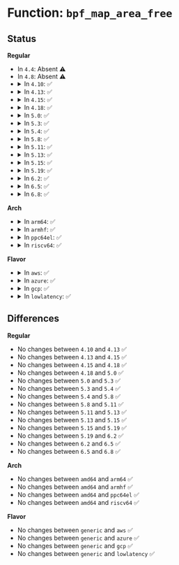 # Function: <code>bpf_map_area_free</code>

## Status
<b>Regular</b>
<ul>
<li>
In <code>4.4</code>: Absent ⚠️
</li>
<li>
In <code>4.8</code>: Absent ⚠️
</li>
<li>
<details>
<summary>In <code>4.10</code>: ✅</summary>

```c
void bpf_map_area_free(void *area);
```

**Collision:** Unique Global

**Inline:** No

**Transformation:** False

**Instances:**

```
In kernel/bpf/syscall.c (ffffffff8118cdd0)
Location: kernel/bpf/syscall.c:74
Inline: False
Direct callers:
  - kernel/bpf/hashtab.c:htab_map_free
  - kernel/bpf/hashtab.c:htab_map_alloc
  - kernel/bpf/hashtab.c:htab_free_elems
  - kernel/bpf/hashtab.c:htab_free_elems
  - kernel/bpf/arraymap.c:array_map_free
  - kernel/bpf/arraymap.c:array_map_free
  - kernel/bpf/arraymap.c:array_map_alloc
  - kernel/bpf/stackmap.c:stack_map_free
  - kernel/bpf/stackmap.c:stack_map_free
  - kernel/bpf/stackmap.c:stack_map_alloc
  - kernel/bpf/stackmap.c:stack_map_alloc
```
**Symbols:**

```
ffffffff8118cdd0-ffffffff8118cde0: bpf_map_area_free (STB_GLOBAL)
```
</details>
</li>
<li>
<details>
<summary>In <code>4.13</code>: ✅</summary>

```c
void bpf_map_area_free(void *area);
```

**Collision:** Unique Global

**Inline:** No

**Transformation:** False

**Instances:**

```
In kernel/bpf/syscall.c (ffffffff81191d40)
Location: kernel/bpf/syscall.c:85
Inline: False
Direct callers:
  - kernel/bpf/hashtab.c:htab_map_free
  - kernel/bpf/hashtab.c:htab_map_alloc
  - kernel/bpf/hashtab.c:htab_free_elems
  - kernel/bpf/hashtab.c:htab_free_elems
  - kernel/bpf/arraymap.c:array_map_free
  - kernel/bpf/arraymap.c:array_map_free
  - kernel/bpf/arraymap.c:array_map_alloc
  - kernel/bpf/stackmap.c:stack_map_free
  - kernel/bpf/stackmap.c:stack_map_free
  - kernel/bpf/stackmap.c:stack_map_alloc
  - kernel/bpf/stackmap.c:stack_map_alloc
```
**Symbols:**

```
ffffffff81191d40-ffffffff81191d50: bpf_map_area_free (STB_GLOBAL)
```
</details>
</li>
<li>
<details>
<summary>In <code>4.15</code>: ✅</summary>

```c
void bpf_map_area_free(void *area);
```

**Collision:** Unique Global

**Inline:** No

**Transformation:** False

**Instances:**

```
In kernel/bpf/syscall.c (ffffffff8119f420)
Location: kernel/bpf/syscall.c:132
Inline: False
Direct callers:
  - kernel/bpf/hashtab.c:htab_map_free
  - kernel/bpf/hashtab.c:htab_map_alloc
  - kernel/bpf/hashtab.c:htab_free_elems
  - kernel/bpf/arraymap.c:array_map_free
  - kernel/bpf/arraymap.c:array_map_free
  - kernel/bpf/arraymap.c:array_map_alloc
  - kernel/bpf/devmap.c:dev_map_free
  - kernel/bpf/cpumap.c:cpu_map_free
  - kernel/bpf/sockmap.c:sock_map_free
  - kernel/bpf/stackmap.c:stack_map_free
  - kernel/bpf/stackmap.c:stack_map_free
  - kernel/bpf/stackmap.c:stack_map_alloc
  - kernel/bpf/stackmap.c:stack_map_alloc
```
**Symbols:**

```
ffffffff8119f420-ffffffff8119f430: bpf_map_area_free (STB_GLOBAL)
```
</details>
</li>
<li>
<details>
<summary>In <code>4.18</code>: ✅</summary>

```c
void bpf_map_area_free(void *area);
```

**Collision:** Unique Global

**Inline:** No

**Transformation:** False

**Instances:**

```
In kernel/bpf/syscall.c (ffffffff811b4e40)
Location: kernel/bpf/syscall.c:156
Inline: False
Direct callers:
  - kernel/bpf/hashtab.c:htab_map_free
  - kernel/bpf/hashtab.c:htab_map_alloc
  - kernel/bpf/hashtab.c:htab_free_elems
  - kernel/bpf/arraymap.c:array_map_free
  - kernel/bpf/arraymap.c:array_map_free
  - kernel/bpf/arraymap.c:array_map_alloc
  - kernel/bpf/devmap.c:dev_map_free
  - kernel/bpf/cpumap.c:cpu_map_free
  - kernel/bpf/xskmap.c:xsk_map_free
  - kernel/bpf/sockmap.c:__bpf_htab_free
  - kernel/bpf/sockmap.c:sock_map_free
  - kernel/bpf/stackmap.c:stack_map_free
  - kernel/bpf/stackmap.c:stack_map_free
  - kernel/bpf/stackmap.c:stack_map_alloc
  - kernel/bpf/stackmap.c:stack_map_alloc
```
**Symbols:**

```
ffffffff811b4e40-ffffffff811b4e50: bpf_map_area_free (STB_GLOBAL)
```
</details>
</li>
<li>
<details>
<summary>In <code>5.0</code>: ✅</summary>

```c
void bpf_map_area_free(void *area);
```

**Collision:** Unique Global

**Inline:** No

**Transformation:** False

**Instances:**

```
In kernel/bpf/syscall.c (ffffffff811c31c0)
Location: kernel/bpf/syscall.c:156
Inline: False
Direct callers:
  - kernel/bpf/hashtab.c:htab_map_free
  - kernel/bpf/hashtab.c:htab_map_alloc
  - kernel/bpf/hashtab.c:htab_free_elems
  - kernel/bpf/arraymap.c:array_map_free
  - kernel/bpf/arraymap.c:array_map_free
  - kernel/bpf/arraymap.c:array_map_alloc
  - kernel/bpf/queue_stack_maps.c:queue_stack_map_free
  - kernel/bpf/devmap.c:dev_map_free
  - kernel/bpf/cpumap.c:cpu_map_free
  - kernel/bpf/xskmap.c:xsk_map_free
  - kernel/bpf/stackmap.c:stack_map_free
  - kernel/bpf/stackmap.c:stack_map_free
  - kernel/bpf/stackmap.c:stack_map_alloc
  - kernel/bpf/stackmap.c:stack_map_alloc
  - kernel/bpf/reuseport_array.c:reuseport_array_free
  - net/core/sock_map.c:sock_hash_free
  - net/core/sock_map.c:sock_map_free
```
**Symbols:**

```
ffffffff811c31c0-ffffffff811c31d0: bpf_map_area_free (STB_GLOBAL)
```
</details>
</li>
<li>
<details>
<summary>In <code>5.3</code>: ✅</summary>

```c
void bpf_map_area_free(void *area);
```

**Collision:** Unique Global

**Inline:** No

**Transformation:** False

**Instances:**

```
In kernel/bpf/syscall.c (ffffffff811d3df0)
Location: kernel/bpf/syscall.c:156
Inline: False
Direct callers:
  - kernel/bpf/hashtab.c:htab_map_free
  - kernel/bpf/hashtab.c:htab_map_alloc
  - kernel/bpf/hashtab.c:htab_free_elems
  - kernel/bpf/arraymap.c:array_map_free
  - kernel/bpf/arraymap.c:array_map_free
  - kernel/bpf/arraymap.c:array_map_alloc
  - kernel/bpf/queue_stack_maps.c:queue_stack_map_free
  - kernel/bpf/devmap.c:dev_map_free
  - kernel/bpf/cpumap.c:cpu_map_free
  - kernel/bpf/xskmap.c:xsk_map_free
  - kernel/bpf/stackmap.c:stack_map_free
  - kernel/bpf/stackmap.c:stack_map_free
  - kernel/bpf/stackmap.c:stack_map_alloc
  - kernel/bpf/stackmap.c:stack_map_alloc
  - kernel/bpf/reuseport_array.c:reuseport_array_free
  - net/core/sock_map.c:sock_hash_free
  - net/core/sock_map.c:sock_map_free
```
**Symbols:**

```
ffffffff811d3df0-ffffffff811d3e00: bpf_map_area_free (STB_GLOBAL)
```
</details>
</li>
<li>
<details>
<summary>In <code>5.4</code>: ✅</summary>

```c
void bpf_map_area_free(void *area);
```

**Collision:** Unique Global

**Inline:** No

**Transformation:** False

**Instances:**

```
In kernel/bpf/syscall.c (ffffffff811e0180)
Location: kernel/bpf/syscall.c:159
Inline: False
Direct callers:
  - kernel/bpf/hashtab.c:htab_map_free
  - kernel/bpf/hashtab.c:htab_map_alloc
  - kernel/bpf/hashtab.c:htab_free_elems
  - kernel/bpf/arraymap.c:array_map_free
  - kernel/bpf/arraymap.c:array_map_free
  - kernel/bpf/arraymap.c:array_map_alloc
  - kernel/bpf/queue_stack_maps.c:queue_stack_map_free
  - kernel/bpf/devmap.c:dev_map_free
  - kernel/bpf/cpumap.c:cpu_map_free
  - kernel/bpf/xskmap.c:xsk_map_free
  - kernel/bpf/stackmap.c:stack_map_free
  - kernel/bpf/stackmap.c:stack_map_free
  - kernel/bpf/stackmap.c:stack_map_alloc
  - kernel/bpf/stackmap.c:stack_map_alloc
  - kernel/bpf/reuseport_array.c:reuseport_array_free
  - net/core/sock_map.c:sock_hash_free
  - net/core/sock_map.c:sock_map_free
```
**Symbols:**

```
ffffffff811e0180-ffffffff811e0190: bpf_map_area_free (STB_GLOBAL)
```
</details>
</li>
<li>
<details>
<summary>In <code>5.8</code>: ✅</summary>

```c
void bpf_map_area_free(void *area);
```

**Collision:** Unique Global

**Inline:** No

**Transformation:** False

**Instances:**

```
In kernel/bpf/syscall.c (ffffffff811fe6f0)
Location: kernel/bpf/syscall.c:313
Inline: False
Direct callers:
  - kernel/bpf/hashtab.c:htab_map_free
  - kernel/bpf/hashtab.c:htab_map_alloc
  - kernel/bpf/hashtab.c:htab_free_elems
  - kernel/bpf/arraymap.c:array_map_free
  - kernel/bpf/arraymap.c:array_map_free
  - kernel/bpf/arraymap.c:array_map_alloc
  - kernel/bpf/queue_stack_maps.c:queue_stack_map_free
  - kernel/bpf/devmap.c:dev_map_free
  - kernel/bpf/cpumap.c:cpu_map_free
  - kernel/bpf/stackmap.c:stack_map_free
  - kernel/bpf/stackmap.c:stack_map_free
  - kernel/bpf/stackmap.c:stack_map_alloc
  - kernel/bpf/stackmap.c:stack_map_alloc
  - kernel/bpf/reuseport_array.c:reuseport_array_free
  - net/core/sock_map.c:sock_hash_free
  - net/core/sock_map.c:sock_map_free
  - net/xdp/xskmap.c:xsk_map_free
```
**Symbols:**

```
ffffffff811fe6f0-ffffffff811fe700: bpf_map_area_free (STB_GLOBAL)
```
</details>
</li>
<li>
<details>
<summary>In <code>5.11</code>: ✅</summary>

```c
void bpf_map_area_free(void *area);
```

**Collision:** Unique Global

**Inline:** No

**Transformation:** False

**Instances:**

```
In kernel/bpf/syscall.c (ffffffff811fd9d0)
Location: kernel/bpf/syscall.c:321
Inline: False
Direct callers:
  - kernel/bpf/hashtab.c:htab_map_free
  - kernel/bpf/hashtab.c:htab_map_alloc
  - kernel/bpf/hashtab.c:htab_free_elems
  - kernel/bpf/arraymap.c:array_of_map_free
  - kernel/bpf/arraymap.c:cgroup_fd_array_free
  - kernel/bpf/arraymap.c:perf_event_fd_array_map_free
  - kernel/bpf/arraymap.c:prog_array_map_free
  - kernel/bpf/arraymap.c:array_map_free
  - kernel/bpf/arraymap.c:array_map_free
  - kernel/bpf/arraymap.c:array_map_alloc
  - kernel/bpf/queue_stack_maps.c:queue_stack_map_free
  - kernel/bpf/devmap.c:dev_map_free
  - kernel/bpf/cpumap.c:cpu_map_free
  - kernel/bpf/stackmap.c:stack_map_free
  - kernel/bpf/stackmap.c:stack_map_free
  - kernel/bpf/stackmap.c:stack_map_alloc
  - kernel/bpf/stackmap.c:stack_map_alloc
  - kernel/bpf/reuseport_array.c:reuseport_array_free
  - net/core/sock_map.c:sock_hash_free
  - net/core/sock_map.c:sock_map_free
  - net/xdp/xskmap.c:xsk_map_free
```
**Symbols:**

```
ffffffff811fd9d0-ffffffff811fd9e0: bpf_map_area_free (STB_GLOBAL)
```
</details>
</li>
<li>
<details>
<summary>In <code>5.13</code>: ✅</summary>

```c
void bpf_map_area_free(void *area);
```

**Collision:** Unique Global

**Inline:** No

**Transformation:** False

**Instances:**

```
In kernel/bpf/syscall.c (ffffffff811fe590)
Location: kernel/bpf/syscall.c:322
Inline: False
Direct callers:
  - kernel/bpf/hashtab.c:htab_map_free
  - kernel/bpf/hashtab.c:htab_map_alloc
  - kernel/bpf/hashtab.c:htab_free_elems
  - kernel/bpf/arraymap.c:array_of_map_free
  - kernel/bpf/arraymap.c:cgroup_fd_array_free
  - kernel/bpf/arraymap.c:perf_event_fd_array_map_free
  - kernel/bpf/arraymap.c:prog_array_map_free
  - kernel/bpf/arraymap.c:array_map_free
  - kernel/bpf/arraymap.c:array_map_free
  - kernel/bpf/arraymap.c:array_map_alloc
  - kernel/bpf/queue_stack_maps.c:queue_stack_map_free
  - kernel/bpf/devmap.c:dev_map_free
  - kernel/bpf/cpumap.c:cpu_map_free
  - kernel/bpf/stackmap.c:stack_map_free
  - kernel/bpf/stackmap.c:stack_map_free
  - kernel/bpf/stackmap.c:stack_map_alloc
  - kernel/bpf/stackmap.c:stack_map_alloc
  - kernel/bpf/reuseport_array.c:reuseport_array_free
  - net/core/sock_map.c:sock_hash_free
  - net/core/sock_map.c:sock_map_free
  - net/xdp/xskmap.c:xsk_map_free
```
**Symbols:**

```
ffffffff811fe590-ffffffff811fe5a0: bpf_map_area_free (STB_GLOBAL)
```
</details>
</li>
<li>
<details>
<summary>In <code>5.15</code>: ✅</summary>

```c
void bpf_map_area_free(void *area);
```

**Collision:** Unique Global

**Inline:** No

**Transformation:** False

**Instances:**

```
In kernel/bpf/syscall.c (ffffffff812301d0)
Location: kernel/bpf/syscall.c:341
Inline: False
Direct callers:
  - kernel/bpf/hashtab.c:htab_map_free
  - kernel/bpf/hashtab.c:htab_map_alloc
  - kernel/bpf/hashtab.c:htab_free_elems
  - kernel/bpf/arraymap.c:array_of_map_free
  - kernel/bpf/arraymap.c:cgroup_fd_array_free
  - kernel/bpf/arraymap.c:perf_event_fd_array_map_free
  - kernel/bpf/arraymap.c:prog_array_map_free
  - kernel/bpf/arraymap.c:array_map_free
  - kernel/bpf/arraymap.c:array_map_free
  - kernel/bpf/arraymap.c:array_map_alloc
  - kernel/bpf/queue_stack_maps.c:queue_stack_map_free
  - kernel/bpf/devmap.c:dev_map_free
  - kernel/bpf/cpumap.c:cpu_map_free
  - kernel/bpf/stackmap.c:stack_map_free
  - kernel/bpf/stackmap.c:stack_map_free
  - kernel/bpf/stackmap.c:stack_map_alloc
  - kernel/bpf/stackmap.c:stack_map_alloc
  - kernel/bpf/reuseport_array.c:reuseport_array_free
  - net/core/sock_map.c:sock_hash_free
  - net/core/sock_map.c:sock_map_free
  - net/xdp/xskmap.c:xsk_map_free
```
**Symbols:**

```
ffffffff812301d0-ffffffff812301e0: bpf_map_area_free (STB_GLOBAL)
```
</details>
</li>
<li>
<details>
<summary>In <code>5.19</code>: ✅</summary>

```c
void bpf_map_area_free(void *area);
```

**Collision:** Unique Global

**Inline:** No

**Transformation:** False

**Instances:**

```
In kernel/bpf/syscall.c (ffffffff81272b00)
Location: kernel/bpf/syscall.c:347
Inline: False
Direct callers:
  - kernel/bpf/hashtab.c:htab_map_free
  - kernel/bpf/hashtab.c:htab_map_alloc
  - kernel/bpf/hashtab.c:htab_free_elems
  - kernel/bpf/arraymap.c:array_of_map_free
  - kernel/bpf/arraymap.c:cgroup_fd_array_free
  - kernel/bpf/arraymap.c:perf_event_fd_array_map_free
  - kernel/bpf/arraymap.c:prog_array_map_free
  - kernel/bpf/arraymap.c:array_map_free
  - kernel/bpf/arraymap.c:array_map_free
  - kernel/bpf/arraymap.c:array_map_alloc
  - kernel/bpf/bloom_filter.c:bloom_map_free
  - kernel/bpf/queue_stack_maps.c:queue_stack_map_free
  - kernel/bpf/devmap.c:dev_map_free
  - kernel/bpf/cpumap.c:cpu_map_free
  - kernel/bpf/stackmap.c:stack_map_free
  - kernel/bpf/stackmap.c:stack_map_free
  - kernel/bpf/stackmap.c:stack_map_alloc
  - kernel/bpf/stackmap.c:stack_map_alloc
  - kernel/bpf/reuseport_array.c:reuseport_array_free
  - net/core/sock_map.c:sock_hash_free
  - net/core/sock_map.c:sock_map_free
  - net/xdp/xskmap.c:xsk_map_free
```
**Symbols:**

```
ffffffff81272b00-ffffffff81272b16: bpf_map_area_free (STB_GLOBAL)
```
</details>
</li>
<li>
<details>
<summary>In <code>6.2</code>: ✅</summary>

```c
void bpf_map_area_free(void *area);
```

**Collision:** Unique Global

**Inline:** No

**Transformation:** False

**Instances:**

```
In kernel/bpf/syscall.c (ffffffff812c8de0)
Location: kernel/bpf/syscall.c:347
Inline: False
Direct callers:
  - kernel/bpf/hashtab.c:htab_map_free
  - kernel/bpf/hashtab.c:htab_map_free
  - kernel/bpf/hashtab.c:htab_map_alloc
  - kernel/bpf/hashtab.c:htab_map_alloc
  - kernel/bpf/hashtab.c:htab_free_elems
  - kernel/bpf/arraymap.c:array_of_map_free
  - kernel/bpf/arraymap.c:cgroup_fd_array_free
  - kernel/bpf/arraymap.c:perf_event_fd_array_map_free
  - kernel/bpf/arraymap.c:prog_array_map_free
  - kernel/bpf/arraymap.c:array_map_free
  - kernel/bpf/arraymap.c:array_map_free
  - kernel/bpf/arraymap.c:array_map_alloc
  - kernel/bpf/lpm_trie.c:trie_free
  - kernel/bpf/bloom_filter.c:bloom_map_free
  - kernel/bpf/local_storage.c:cgroup_storage_map_free
  - kernel/bpf/queue_stack_maps.c:queue_stack_map_free
  - kernel/bpf/ringbuf.c:ringbuf_map_free
  - kernel/bpf/ringbuf.c:ringbuf_map_free
  - kernel/bpf/ringbuf.c:bpf_ringbuf_alloc
  - kernel/bpf/bpf_local_storage.c:bpf_local_storage_map_free
  - kernel/bpf/bpf_local_storage.c:bpf_local_storage_map_alloc
  - kernel/bpf/devmap.c:dev_map_free
  - kernel/bpf/devmap.c:dev_map_free
  - kernel/bpf/cpumap.c:cpu_map_free
  - kernel/bpf/cpumap.c:cpu_map_free
  - kernel/bpf/cpumap.c:cpu_map_alloc
  - kernel/bpf/offload.c:bpf_map_offload_map_free
  - kernel/bpf/offload.c:bpf_map_offload_map_alloc
  - kernel/bpf/stackmap.c:stack_map_free
  - kernel/bpf/stackmap.c:stack_map_free
  - kernel/bpf/stackmap.c:stack_map_alloc
  - kernel/bpf/stackmap.c:stack_map_alloc
  - kernel/bpf/reuseport_array.c:reuseport_array_free
  - net/core/sock_map.c:sock_hash_free
  - net/core/sock_map.c:sock_hash_free
  - net/core/sock_map.c:sock_map_free
  - net/core/sock_map.c:sock_map_free
  - net/xdp/xskmap.c:xsk_map_free
```
**Symbols:**

```
ffffffff812c8de0-ffffffff812c8df6: bpf_map_area_free (STB_GLOBAL)
```
</details>
</li>
<li>
<details>
<summary>In <code>6.5</code>: ✅</summary>

```c
void bpf_map_area_free(void *area);
```

**Collision:** Unique Global

**Inline:** No

**Transformation:** False

**Instances:**

```
In kernel/bpf/syscall.c (ffffffff812f03d0)
Location: kernel/bpf/syscall.c:320
Inline: False
Direct callers:
  - kernel/bpf/hashtab.c:htab_map_free
  - kernel/bpf/hashtab.c:htab_map_free
  - kernel/bpf/hashtab.c:htab_map_alloc
  - kernel/bpf/hashtab.c:htab_map_alloc
  - kernel/bpf/hashtab.c:htab_free_elems
  - kernel/bpf/arraymap.c:array_of_map_free
  - kernel/bpf/arraymap.c:cgroup_fd_array_free
  - kernel/bpf/arraymap.c:perf_event_fd_array_map_free
  - kernel/bpf/arraymap.c:prog_array_map_free
  - kernel/bpf/arraymap.c:array_map_free
  - kernel/bpf/arraymap.c:array_map_free
  - kernel/bpf/arraymap.c:array_map_alloc
  - kernel/bpf/lpm_trie.c:trie_free
  - kernel/bpf/bloom_filter.c:bloom_map_free
  - kernel/bpf/local_storage.c:cgroup_storage_map_free
  - kernel/bpf/queue_stack_maps.c:queue_stack_map_free
  - kernel/bpf/ringbuf.c:ringbuf_map_free
  - kernel/bpf/ringbuf.c:ringbuf_map_free
  - kernel/bpf/ringbuf.c:bpf_ringbuf_alloc
  - kernel/bpf/bpf_local_storage.c:bpf_local_storage_map_free
  - kernel/bpf/bpf_local_storage.c:bpf_local_storage_map_alloc
  - kernel/bpf/devmap.c:dev_map_free
  - kernel/bpf/devmap.c:dev_map_free
  - kernel/bpf/devmap.c:dev_map_alloc
  - kernel/bpf/cpumap.c:cpu_map_free
  - kernel/bpf/cpumap.c:cpu_map_free
  - kernel/bpf/offload.c:bpf_map_offload_map_free
  - kernel/bpf/offload.c:bpf_map_offload_map_alloc
  - kernel/bpf/stackmap.c:stack_map_free
  - kernel/bpf/stackmap.c:stack_map_free
  - kernel/bpf/stackmap.c:stack_map_alloc
  - kernel/bpf/stackmap.c:stack_map_alloc
  - kernel/bpf/reuseport_array.c:reuseport_array_free
  - kernel/bpf/bpf_struct_ops.c:bpf_struct_ops_map_alloc
  - kernel/bpf/bpf_struct_ops.c:bpf_struct_ops_map_alloc
  - kernel/bpf/bpf_struct_ops.c:bpf_struct_ops_map_alloc
  - kernel/bpf/bpf_struct_ops.c:bpf_struct_ops_map_free
  - kernel/bpf/bpf_struct_ops.c:bpf_struct_ops_map_free
  - kernel/bpf/bpf_struct_ops.c:bpf_struct_ops_map_free
  - net/core/sock_map.c:sock_hash_free
  - net/core/sock_map.c:sock_hash_free
  - net/core/sock_map.c:sock_map_free
  - net/core/sock_map.c:sock_map_free
  - net/xdp/xskmap.c:xsk_map_free
```
**Symbols:**

```
ffffffff812f03d0-ffffffff812f03e6: bpf_map_area_free (STB_GLOBAL)
```
</details>
</li>
<li>
<details>
<summary>In <code>6.8</code>: ✅</summary>

```c
void bpf_map_area_free(void *area);
```

**Collision:** Unique Global

**Inline:** No

**Transformation:** False

**Instances:**

```
In kernel/bpf/syscall.c (ffffffff8130f1b0)
Location: kernel/bpf/syscall.c:321
Inline: False
Direct callers:
  - kernel/bpf/hashtab.c:htab_map_free
  - kernel/bpf/hashtab.c:htab_map_free
  - kernel/bpf/hashtab.c:htab_map_alloc
  - kernel/bpf/hashtab.c:htab_map_alloc
  - kernel/bpf/hashtab.c:htab_free_elems
  - kernel/bpf/arraymap.c:array_of_map_free
  - kernel/bpf/arraymap.c:cgroup_fd_array_free
  - kernel/bpf/arraymap.c:perf_event_fd_array_map_free
  - kernel/bpf/arraymap.c:prog_array_map_free
  - kernel/bpf/arraymap.c:array_map_free
  - kernel/bpf/arraymap.c:array_map_free
  - kernel/bpf/arraymap.c:array_map_alloc
  - kernel/bpf/lpm_trie.c:trie_free
  - kernel/bpf/bloom_filter.c:bloom_map_free
  - kernel/bpf/local_storage.c:cgroup_storage_map_free
  - kernel/bpf/queue_stack_maps.c:queue_stack_map_free
  - kernel/bpf/ringbuf.c:ringbuf_map_free
  - kernel/bpf/ringbuf.c:ringbuf_map_free
  - kernel/bpf/ringbuf.c:bpf_ringbuf_alloc
  - kernel/bpf/bpf_local_storage.c:bpf_local_storage_map_free
  - kernel/bpf/bpf_local_storage.c:bpf_local_storage_map_alloc
  - kernel/bpf/devmap.c:dev_map_free
  - kernel/bpf/devmap.c:dev_map_free
  - kernel/bpf/devmap.c:dev_map_alloc
  - kernel/bpf/cpumap.c:cpu_map_free
  - kernel/bpf/cpumap.c:cpu_map_free
  - kernel/bpf/offload.c:bpf_map_offload_map_free
  - kernel/bpf/offload.c:bpf_map_offload_map_alloc
  - kernel/bpf/stackmap.c:stack_map_free
  - kernel/bpf/stackmap.c:stack_map_free
  - kernel/bpf/stackmap.c:stack_map_alloc
  - kernel/bpf/stackmap.c:stack_map_alloc
  - kernel/bpf/reuseport_array.c:reuseport_array_free
  - kernel/bpf/bpf_struct_ops.c:__bpf_struct_ops_map_free
  - kernel/bpf/bpf_struct_ops.c:__bpf_struct_ops_map_free
  - kernel/bpf/bpf_struct_ops.c:__bpf_struct_ops_map_free
  - net/core/sock_map.c:sock_hash_free
  - net/core/sock_map.c:sock_hash_free
  - net/core/sock_map.c:sock_map_free
  - net/core/sock_map.c:sock_map_free
  - net/xdp/xskmap.c:xsk_map_free
```
**Symbols:**

```
ffffffff8130f1b0-ffffffff8130f1c6: bpf_map_area_free (STB_GLOBAL)
```
</details>
</li>
</ul>
<b>Arch</b>
<ul>
<li>
<details>
<summary>In <code>arm64</code>: ✅</summary>

```c
void bpf_map_area_free(void *area);
```

**Collision:** Unique Global

**Inline:** No

**Transformation:** False

**Instances:**

```
In kernel/bpf/syscall.c (ffff8000102626f0)
Location: kernel/bpf/syscall.c:159
Inline: False
Direct callers:
  - kernel/bpf/hashtab.c:htab_map_free
  - kernel/bpf/hashtab.c:htab_map_alloc
  - kernel/bpf/hashtab.c:htab_free_elems
  - kernel/bpf/arraymap.c:array_map_free
  - kernel/bpf/arraymap.c:array_map_free
  - kernel/bpf/arraymap.c:array_map_alloc
  - kernel/bpf/queue_stack_maps.c:queue_stack_map_free
  - kernel/bpf/devmap.c:dev_map_free
  - kernel/bpf/cpumap.c:cpu_map_free
  - kernel/bpf/xskmap.c:xsk_map_free
  - kernel/bpf/stackmap.c:stack_map_free
  - kernel/bpf/stackmap.c:stack_map_free
  - kernel/bpf/stackmap.c:stack_map_alloc
  - kernel/bpf/stackmap.c:stack_map_alloc
  - kernel/bpf/reuseport_array.c:reuseport_array_free
  - net/core/sock_map.c:sock_hash_free
  - net/core/sock_map.c:sock_map_free
```
**Symbols:**

```
ffff8000102626f0-ffff80001026271c: bpf_map_area_free (STB_GLOBAL)
```
</details>
</li>
<li>
<details>
<summary>In <code>armhf</code>: ✅</summary>

```c
void bpf_map_area_free(void *area);
```

**Collision:** Unique Global

**Inline:** No

**Transformation:** False

**Instances:**

```
In kernel/bpf/syscall.c (c0495274)
Location: kernel/bpf/syscall.c:159
Inline: False
Direct callers:
  - kernel/bpf/hashtab.c:htab_map_free
  - kernel/bpf/hashtab.c:htab_map_alloc
  - kernel/bpf/hashtab.c:htab_free_elems
  - kernel/bpf/arraymap.c:array_map_free
  - kernel/bpf/arraymap.c:array_map_alloc
  - kernel/bpf/queue_stack_maps.c:queue_stack_map_free
  - kernel/bpf/devmap.c:dev_map_free
  - kernel/bpf/cpumap.c:cpu_map_free
  - kernel/bpf/xskmap.c:xsk_map_free
  - kernel/bpf/stackmap.c:stack_map_free
  - kernel/bpf/stackmap.c:stack_map_free
  - kernel/bpf/stackmap.c:stack_map_alloc
  - kernel/bpf/stackmap.c:stack_map_alloc
  - kernel/bpf/reuseport_array.c:reuseport_array_free
  - net/core/sock_map.c:sock_hash_free
  - net/core/sock_map.c:sock_map_free
```
**Symbols:**

```
c0495274-c0495290: bpf_map_area_free (STB_GLOBAL)
```
</details>
</li>
<li>
<details>
<summary>In <code>ppc64el</code>: ✅</summary>

```c
void bpf_map_area_free(void *area);
```

**Collision:** Unique Global

**Inline:** No

**Transformation:** False

**Instances:**

```
In kernel/bpf/syscall.c (c000000000307380)
Location: kernel/bpf/syscall.c:159
Inline: False
Direct callers:
  - kernel/bpf/hashtab.c:htab_map_free
  - kernel/bpf/hashtab.c:htab_map_free
  - kernel/bpf/hashtab.c:htab_map_alloc
  - kernel/bpf/hashtab.c:htab_free_elems
  - kernel/bpf/hashtab.c:htab_free_elems
  - kernel/bpf/arraymap.c:fd_array_map_free
  - kernel/bpf/arraymap.c:array_map_free
  - kernel/bpf/arraymap.c:array_map_free
  - kernel/bpf/arraymap.c:array_map_alloc
  - kernel/bpf/queue_stack_maps.c:queue_stack_map_free
  - kernel/bpf/devmap.c:dev_map_free
  - kernel/bpf/cpumap.c:cpu_map_free
  - kernel/bpf/xskmap.c:xsk_map_free
  - kernel/bpf/stackmap.c:stack_map_free
  - kernel/bpf/stackmap.c:stack_map_free
  - kernel/bpf/stackmap.c:stack_map_alloc
  - kernel/bpf/stackmap.c:stack_map_alloc
  - kernel/bpf/reuseport_array.c:reuseport_array_free
  - net/core/sock_map.c:sock_hash_free
  - net/core/sock_map.c:sock_map_free
```
**Symbols:**

```
c000000000307380-c0000000003073b4: bpf_map_area_free (STB_GLOBAL)
```
</details>
</li>
<li>
<details>
<summary>In <code>riscv64</code>: ✅</summary>

```c
void bpf_map_area_free(void *area);
```

**Collision:** Unique Global

**Inline:** No

**Transformation:** False

**Instances:**

```
In kernel/bpf/syscall.c (ffffffe00019f0da)
Location: kernel/bpf/syscall.c:159
Inline: False
Direct callers:
  - kernel/bpf/hashtab.c:htab_map_free
  - kernel/bpf/hashtab.c:htab_map_alloc
  - kernel/bpf/hashtab.c:htab_free_elems
  - kernel/bpf/arraymap.c:array_map_free
  - kernel/bpf/arraymap.c:array_map_alloc
  - kernel/bpf/queue_stack_maps.c:queue_stack_map_free
  - kernel/bpf/devmap.c:dev_map_free
  - kernel/bpf/cpumap.c:cpu_map_free
  - kernel/bpf/xskmap.c:xsk_map_free
  - kernel/bpf/stackmap.c:stack_map_free
  - kernel/bpf/stackmap.c:stack_map_free
  - kernel/bpf/stackmap.c:stack_map_alloc
  - kernel/bpf/stackmap.c:stack_map_alloc
  - kernel/bpf/reuseport_array.c:reuseport_array_free
  - net/core/sock_map.c:sock_hash_free
  - net/core/sock_map.c:sock_map_free
```
**Symbols:**

```
ffffffe00019f0da-ffffffe00019f104: bpf_map_area_free (STB_GLOBAL)
```
</details>
</li>
</ul>
<b>Flavor</b>
<ul>
<li>
<details>
<summary>In <code>aws</code>: ✅</summary>

```c
void bpf_map_area_free(void *area);
```

**Collision:** Unique Global

**Inline:** No

**Transformation:** False

**Instances:**

```
In kernel/bpf/syscall.c (ffffffff811d87a0)
Location: kernel/bpf/syscall.c:159
Inline: False
Direct callers:
  - kernel/bpf/hashtab.c:htab_map_free
  - kernel/bpf/hashtab.c:htab_map_alloc
  - kernel/bpf/hashtab.c:htab_free_elems
  - kernel/bpf/arraymap.c:array_map_free
  - kernel/bpf/arraymap.c:array_map_free
  - kernel/bpf/arraymap.c:array_map_alloc
  - kernel/bpf/queue_stack_maps.c:queue_stack_map_free
  - kernel/bpf/devmap.c:dev_map_free
  - kernel/bpf/cpumap.c:cpu_map_free
  - kernel/bpf/xskmap.c:xsk_map_free
  - kernel/bpf/stackmap.c:stack_map_free
  - kernel/bpf/stackmap.c:stack_map_free
  - kernel/bpf/stackmap.c:stack_map_alloc
  - kernel/bpf/stackmap.c:stack_map_alloc
  - kernel/bpf/reuseport_array.c:reuseport_array_free
  - net/core/sock_map.c:sock_hash_free
  - net/core/sock_map.c:sock_map_free
```
**Symbols:**

```
ffffffff811d87a0-ffffffff811d87b0: bpf_map_area_free (STB_GLOBAL)
```
</details>
</li>
<li>
<details>
<summary>In <code>azure</code>: ✅</summary>

```c
void bpf_map_area_free(void *area);
```

**Collision:** Unique Global

**Inline:** No

**Transformation:** False

**Instances:**

```
In kernel/bpf/syscall.c (ffffffff811cb560)
Location: kernel/bpf/syscall.c:159
Inline: False
Direct callers:
  - kernel/bpf/hashtab.c:htab_map_free
  - kernel/bpf/hashtab.c:htab_map_alloc
  - kernel/bpf/hashtab.c:htab_free_elems
  - kernel/bpf/arraymap.c:array_map_free
  - kernel/bpf/arraymap.c:array_map_free
  - kernel/bpf/arraymap.c:array_map_alloc
  - kernel/bpf/queue_stack_maps.c:queue_stack_map_free
  - kernel/bpf/devmap.c:dev_map_free
  - kernel/bpf/cpumap.c:cpu_map_free
  - kernel/bpf/xskmap.c:xsk_map_free
  - kernel/bpf/stackmap.c:stack_map_free
  - kernel/bpf/stackmap.c:stack_map_free
  - kernel/bpf/stackmap.c:stack_map_alloc
  - kernel/bpf/stackmap.c:stack_map_alloc
  - kernel/bpf/reuseport_array.c:reuseport_array_free
  - net/core/sock_map.c:sock_hash_free
  - net/core/sock_map.c:sock_map_free
```
**Symbols:**

```
ffffffff811cb560-ffffffff811cb570: bpf_map_area_free (STB_GLOBAL)
```
</details>
</li>
<li>
<details>
<summary>In <code>gcp</code>: ✅</summary>

```c
void bpf_map_area_free(void *area);
```

**Collision:** Unique Global

**Inline:** No

**Transformation:** False

**Instances:**

```
In kernel/bpf/syscall.c (ffffffff811d6570)
Location: kernel/bpf/syscall.c:159
Inline: False
Direct callers:
  - kernel/bpf/hashtab.c:htab_map_free
  - kernel/bpf/hashtab.c:htab_map_alloc
  - kernel/bpf/hashtab.c:htab_free_elems
  - kernel/bpf/arraymap.c:array_map_free
  - kernel/bpf/arraymap.c:array_map_free
  - kernel/bpf/arraymap.c:array_map_alloc
  - kernel/bpf/queue_stack_maps.c:queue_stack_map_free
  - kernel/bpf/devmap.c:dev_map_free
  - kernel/bpf/cpumap.c:cpu_map_free
  - kernel/bpf/xskmap.c:xsk_map_free
  - kernel/bpf/stackmap.c:stack_map_free
  - kernel/bpf/stackmap.c:stack_map_free
  - kernel/bpf/stackmap.c:stack_map_alloc
  - kernel/bpf/stackmap.c:stack_map_alloc
  - kernel/bpf/reuseport_array.c:reuseport_array_free
  - net/core/sock_map.c:sock_hash_free
  - net/core/sock_map.c:sock_map_free
```
**Symbols:**

```
ffffffff811d6570-ffffffff811d6580: bpf_map_area_free (STB_GLOBAL)
```
</details>
</li>
<li>
<details>
<summary>In <code>lowlatency</code>: ✅</summary>

```c
void bpf_map_area_free(void *area);
```

**Collision:** Unique Global

**Inline:** No

**Transformation:** False

**Instances:**

```
In kernel/bpf/syscall.c (ffffffff811e48e0)
Location: kernel/bpf/syscall.c:159
Inline: False
Direct callers:
  - kernel/bpf/hashtab.c:htab_map_free
  - kernel/bpf/hashtab.c:htab_map_alloc
  - kernel/bpf/hashtab.c:htab_free_elems
  - kernel/bpf/arraymap.c:array_map_free
  - kernel/bpf/arraymap.c:array_map_free
  - kernel/bpf/arraymap.c:array_map_alloc
  - kernel/bpf/queue_stack_maps.c:queue_stack_map_free
  - kernel/bpf/devmap.c:dev_map_free
  - kernel/bpf/cpumap.c:cpu_map_free
  - kernel/bpf/xskmap.c:xsk_map_free
  - kernel/bpf/stackmap.c:stack_map_free
  - kernel/bpf/stackmap.c:stack_map_free
  - kernel/bpf/stackmap.c:stack_map_alloc
  - kernel/bpf/stackmap.c:stack_map_alloc
  - kernel/bpf/reuseport_array.c:reuseport_array_free
  - net/core/sock_map.c:sock_hash_free
  - net/core/sock_map.c:sock_map_free
```
**Symbols:**

```
ffffffff811e48e0-ffffffff811e48f0: bpf_map_area_free (STB_GLOBAL)
```
</details>
</li>
</ul>

## Differences
<b>Regular</b>
<ul>
<li>
No changes between <code>4.10</code> and <code>4.13</code> ✅
</li>
<li>
No changes between <code>4.13</code> and <code>4.15</code> ✅
</li>
<li>
No changes between <code>4.15</code> and <code>4.18</code> ✅
</li>
<li>
No changes between <code>4.18</code> and <code>5.0</code> ✅
</li>
<li>
No changes between <code>5.0</code> and <code>5.3</code> ✅
</li>
<li>
No changes between <code>5.3</code> and <code>5.4</code> ✅
</li>
<li>
No changes between <code>5.4</code> and <code>5.8</code> ✅
</li>
<li>
No changes between <code>5.8</code> and <code>5.11</code> ✅
</li>
<li>
No changes between <code>5.11</code> and <code>5.13</code> ✅
</li>
<li>
No changes between <code>5.13</code> and <code>5.15</code> ✅
</li>
<li>
No changes between <code>5.15</code> and <code>5.19</code> ✅
</li>
<li>
No changes between <code>5.19</code> and <code>6.2</code> ✅
</li>
<li>
No changes between <code>6.2</code> and <code>6.5</code> ✅
</li>
<li>
No changes between <code>6.5</code> and <code>6.8</code> ✅
</li>
</ul>
<b>Arch</b>
<ul>
<li>
No changes between <code>amd64</code> and <code>arm64</code> ✅
</li>
<li>
No changes between <code>amd64</code> and <code>armhf</code> ✅
</li>
<li>
No changes between <code>amd64</code> and <code>ppc64el</code> ✅
</li>
<li>
No changes between <code>amd64</code> and <code>riscv64</code> ✅
</li>
</ul>
<b>Flavor</b>
<ul>
<li>
No changes between <code>generic</code> and <code>aws</code> ✅
</li>
<li>
No changes between <code>generic</code> and <code>azure</code> ✅
</li>
<li>
No changes between <code>generic</code> and <code>gcp</code> ✅
</li>
<li>
No changes between <code>generic</code> and <code>lowlatency</code> ✅
</li>
</ul>
